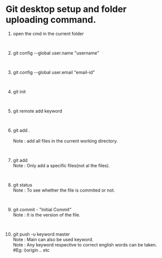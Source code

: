<h1> Git desktop setup and folder uploading command. </h1>

1. open the cmd in the current folder
<br>

2. git config --global user.name "username"
<br>

3. git config --global user.email "email-id"
<br>

4. git init
<br>

5. git remote add keyword<link>
<br>

6. git add .	<br>	
Note : add all files in the current working directory.
<br>

7. git add <filename>  <br>
Note : Only add a specific files(not al the files).
<br>

8. git status <br>
Note : To see whether the file is commited or not.
<br>

9. git commit - "Initial Commit"  <br>
Note : It is the version of the file.
<br>

10. git push -u keyword master <br>
Note : Main can also be used keyword. <br>
Note : Any keyword respective to correct english words can be taken.<br>
#Eg: i)origin .. etc
